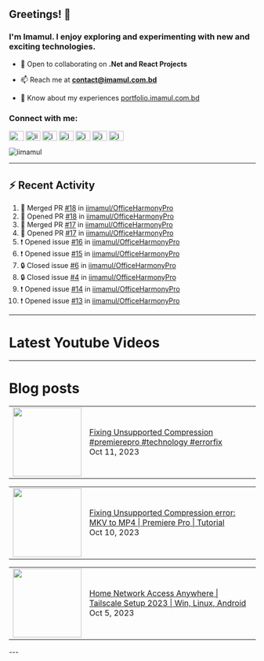## Greetings! 👋
### I'm Imamul. I enjoy exploring and experimenting with new and exciting technologies.

- 🔭 Open to collaborating on **.Net and React Projects**

- 📫 Reach me at **<contact@imamul.com.bd>**

- 📄 Know about my experiences [portfolio.imamul.com.bd](https://portfolio.imamul.com.bd)


### Connect with me:
<p align="left">
<a href="https://dev.to/miin" target="blank"><img align="center" src="https://raw.githubusercontent.com/rahuldkjain/github-profile-readme-generator/master/src/images/icons/Social/devto.svg" alt="miin" height="20" width="30" /></a>
<a href="https://twitter.com/iinayeem" target="blank"><img align="center" src="https://raw.githubusercontent.com/rahuldkjain/github-profile-readme-generator/master/src/images/icons/Social/twitter.svg" alt="iinayeem" height="20" width="30" /></a>
<a href="https://linkedin.com/in/imamulislam" target="blank"><img align="center" src="https://raw.githubusercontent.com/rahuldkjain/github-profile-readme-generator/master/src/images/icons/Social/linked-in-alt.svg" alt="imamulislam" height="20" width="30" /></a>
<a href="https://fb.com/imamulislamnayeem" target="blank"><img align="center" src="https://raw.githubusercontent.com/rahuldkjain/github-profile-readme-generator/master/src/images/icons/Social/facebook.svg" alt="imamulislamnayeem" height="20" width="30" /></a>
<a href="https://www.youtube.com/@imamulislamnayeem" target="blank"><img align="center" src="https://raw.githubusercontent.com/rahuldkjain/github-profile-readme-generator/master/src/images/icons/Social/youtube.svg" alt="imamulislamnayeem" height="20" width="30" /></a>
<a href="https://www.hackerrank.com/imamul_islam_dev" target="blank"><img align="center" src="https://raw.githubusercontent.com/rahuldkjain/github-profile-readme-generator/master/src/images/icons/Social/hackerrank.svg" alt="imamul_islam_dev" height="20" width="30" /></a>
<a href="https://www.leetcode.com/imamulislam" target="blank"><img align="center" src="https://raw.githubusercontent.com/rahuldkjain/github-profile-readme-generator/master/src/images/icons/Social/leet-code.svg" alt="imamulislam" height="20" width="30" /></a>
</p>

<p align="left"> <img src="https://komarev.com/ghpvc/?username=iimamul&label=Profile%20views&color=0e75b6&style=flat" alt="iimamul" /> </p>

---

## :zap: Recent Activity

<!--START_SECTION:activity-->
1. 🎉 Merged PR [#18](https://github.com/iimamul/OfficeHarmonyPro/pull/18) in [iimamul/OfficeHarmonyPro](https://github.com/iimamul/OfficeHarmonyPro)
2. 💪 Opened PR [#18](https://github.com/iimamul/OfficeHarmonyPro/pull/18) in [iimamul/OfficeHarmonyPro](https://github.com/iimamul/OfficeHarmonyPro)
3. 🎉 Merged PR [#17](https://github.com/iimamul/OfficeHarmonyPro/pull/17) in [iimamul/OfficeHarmonyPro](https://github.com/iimamul/OfficeHarmonyPro)
4. 💪 Opened PR [#17](https://github.com/iimamul/OfficeHarmonyPro/pull/17) in [iimamul/OfficeHarmonyPro](https://github.com/iimamul/OfficeHarmonyPro)
5. ❗ Opened issue [#16](https://github.com/iimamul/OfficeHarmonyPro/issues/16) in [iimamul/OfficeHarmonyPro](https://github.com/iimamul/OfficeHarmonyPro)
6. ❗ Opened issue [#15](https://github.com/iimamul/OfficeHarmonyPro/issues/15) in [iimamul/OfficeHarmonyPro](https://github.com/iimamul/OfficeHarmonyPro)
7. 🔒 Closed issue [#6](https://github.com/iimamul/OfficeHarmonyPro/issues/6) in [iimamul/OfficeHarmonyPro](https://github.com/iimamul/OfficeHarmonyPro)
8. 🔒 Closed issue [#4](https://github.com/iimamul/OfficeHarmonyPro/issues/4) in [iimamul/OfficeHarmonyPro](https://github.com/iimamul/OfficeHarmonyPro)
9. ❗ Opened issue [#14](https://github.com/iimamul/OfficeHarmonyPro/issues/14) in [iimamul/OfficeHarmonyPro](https://github.com/iimamul/OfficeHarmonyPro)
10. ❗ Opened issue [#13](https://github.com/iimamul/OfficeHarmonyPro/issues/13) in [iimamul/OfficeHarmonyPro](https://github.com/iimamul/OfficeHarmonyPro)
<!--END_SECTION:activity-->
---
# Latest Youtube Videos
<!-- YOUTUBE-LIST:START -->
<!-- YOUTUBE-LIST:END -->
---
# Blog posts
<!-- BLOG-POST-LIST:START --><table><tr><td><a href="https://www.youtube.com/watch?v=4h3jkUl7Yrs"><img width="140px" src="http://img.youtube.com/vi/4h3jkUl7Yrs/maxresdefault.jpg"></a></td>
<td><a href="https://www.youtube.com/watch?v=4h3jkUl7Yrs">Fixing Unsupported Compression #premierepro #technology #errorfix</a><br/>Oct 11, 2023</td></tr></table>
<table><tr><td><a href="https://www.youtube.com/watch?v=nIeUG8wio2w"><img width="140px" src="http://img.youtube.com/vi/nIeUG8wio2w/maxresdefault.jpg"></a></td>
<td><a href="https://www.youtube.com/watch?v=nIeUG8wio2w">Fixing Unsupported Compression error: MKV to MP4 | Premiere Pro | Tutorial</a><br/>Oct 10, 2023</td></tr></table>
<table><tr><td><a href="https://www.youtube.com/watch?v=V5WWbWcDprI"><img width="140px" src="http://img.youtube.com/vi/V5WWbWcDprI/maxresdefault.jpg"></a></td>
<td><a href="https://www.youtube.com/watch?v=V5WWbWcDprI">Home Network Access Anywhere | Tailscale Setup 2023 | Win, Linux, Android</a><br/>Oct 5, 2023</td></tr></table>
<!-- BLOG-POST-LIST:END -->
---
<!--<p><img align="center" src="https://github-readme-stats.vercel.app/api/top-langs?username=iimamul&show_icons=true&locale=en&layout=compact" alt="iimamul" /></p>--!>
